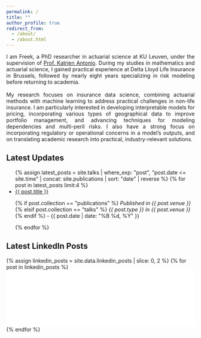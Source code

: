 ```yaml
---
permalink: /
title: ""
author_profile: true
redirect_from: 
  - /about/
  - /about.html
---
```


<div style="text-align: justify;">
I am Freek, a PhD researcher in actuarial science at KU Leuven, under the supervision of <a href="https://katrienantonio.github.io" target="_blank">Prof. Katrien Antonio</a>. During my studies in mathematics and actuarial science, I gained practical experience at Delta Lloyd Life Insurance in Brussels, followed by nearly eight years specializing in risk modeling before returning to academia.
<br>
<br>
My research focuses on insurance data science, combining actuarial methods with machine learning to address practical challenges in non-life insurance. I am particularly interested in developing interpretable models for pricing, incorporating various types of geographical data to improve portfolio management, and advancing techniques for modeling dependencies and multi-peril risks. I also have a strong focus on incorporating regulatory or operational concerns in a model’s outputs, and on translating academic research into practical, industry-relevant solutions.
</div>

<!-- Banner -->
<div class="site-banner">
  <div class="site-banner__inner">
    <h2>Latest Updates</h2>
    <ul class="site-banner__items">
      {% assign latest_posts = site.talks | where_exp: "post", "post.date <= site.time" | concat: site.publications | sort: "date" | reverse %}
      {% for post in latest_posts limit:4 %}
        <li>
          <a href="{{ post.url }}">{{ post.title }}</a>
          <p>
            {% if post.collection == "publications" %}
              <em>Published in {{ post.venue }}</em>
            {% elsif post.collection == "talks" %}
              <em>{{ post.type }} in {{ post.venue }}</em>
            {% endif %}
            - {{ post.date | date: "%B %d, %Y" }}
          </p>
        </li>
      {% endfor %}
    </ul>
  </div>
</div>

<!-- Second Banner -->
<div class="site-banner">
  <div class="site-banner__inner">
    <h2>Latest LinkedIn Posts</h2>
    <div class="site-banner__items">
      {% assign linkedin_posts = site.data.linkedin_posts | slice: 0, 2 %}
      {% for post in linkedin_posts %}
      <div class="linkedin-post">
        <iframe src="{{ post.url }}" height="{{ post.height }}" width="100%" frameborder="0" allowfullscreen="" title="LinkedIn Post"></iframe>
      </div>
      {% endfor %}
    </div>
  </div>
</div>